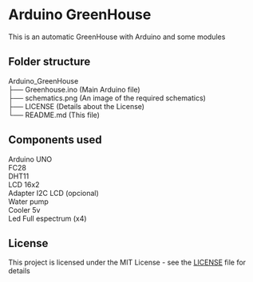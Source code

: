 # Arduino GreenHouse
This is an automatic GreenHouse with Arduino and some modules

## Folder structure

Arduino_GreenHouse  
├── Greenhouse.ino (Main Arduino file)  
├── schematics.png (An image of the required schematics)  
├── LICENSE (Details about the License)  
└── README.md (This file)  


## Components used
   
Arduino UNO  
FC28  
DHT11  
LCD 16x2  
Adapter I2C LCD (opcional)  
Water pump  
Cooler 5v  
Led Full espectrum (x4)  

## License
This project is licensed under the MIT License - see the [LICENSE](LICENSE) file for details
